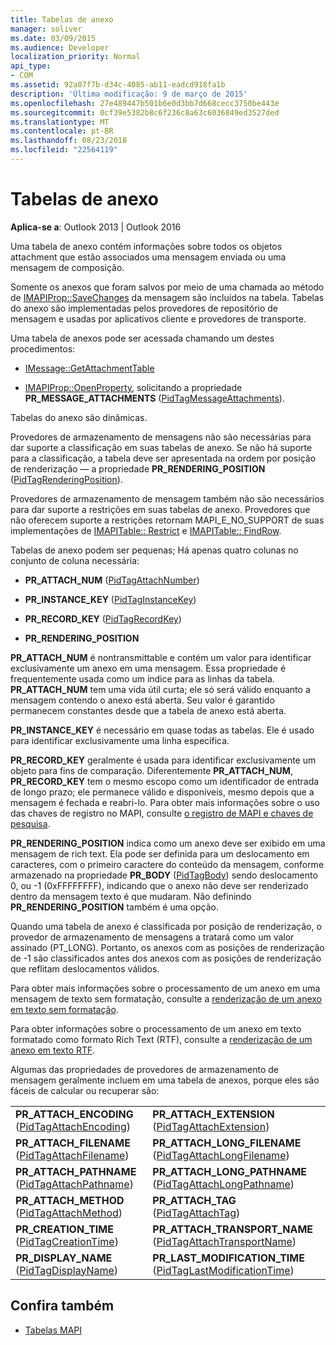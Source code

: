 ```yaml
---
title: Tabelas de anexo
manager: soliver
ms.date: 03/09/2015
ms.audience: Developer
localization_priority: Normal
api_type:
- COM
ms.assetid: 92a07f7b-d34c-4085-ab11-eadcd918fa1b
description: 'Última modificação: 9 de março de 2015'
ms.openlocfilehash: 27e489447b501b6e0d3bb7d668cecc3750be443e
ms.sourcegitcommit: 0cf39e5382b8c6f236c8a63c6036849ed3527ded
ms.translationtype: MT
ms.contentlocale: pt-BR
ms.lasthandoff: 08/23/2018
ms.locfileid: "22564119"
---
```

# <a name="attachment-tables"></a>Tabelas de anexo

**Aplica-se a**: Outlook 2013 | Outlook 2016 
  
Uma tabela de anexo contém informações sobre todos os objetos attachment que estão associados uma mensagem enviada ou uma mensagem de composição. 
  
Somente os anexos que foram salvos por meio de uma chamada ao método de [IMAPIProp::SaveChanges](imapiprop-savechanges.md) da mensagem são incluídos na tabela. Tabelas do anexo são implementadas pelos provedores de repositório de mensagem e usadas por aplicativos cliente e provedores de transporte. 
  
Uma tabela de anexos pode ser acessada chamando um destes procedimentos:
  
- [IMessage::GetAttachmentTable](imessage-getattachmenttable.md)
    
- [IMAPIProp::OpenProperty](imapiprop-openproperty.md), solicitando a propriedade **PR_MESSAGE_ATTACHMENTS** ([PidTagMessageAttachments](pidtagmessageattachments-canonical-property.md)).
    
Tabelas do anexo são dinâmicas.
  
Provedores de armazenamento de mensagens não são necessárias para dar suporte a classificação em suas tabelas de anexo. Se não há suporte para a classificação, a tabela deve ser apresentada na ordem por posição de renderização — a propriedade **PR_RENDERING_POSITION** ([PidTagRenderingPosition](pidtagrenderingposition-canonical-property.md)).
  
Provedores de armazenamento de mensagem também não são necessários para dar suporte a restrições em suas tabelas de anexo. Provedores que não oferecem suporte a restrições retornam MAPI_E_NO_SUPPORT de suas implementações de [IMAPITable:: Restrict](imapitable-restrict.md) e [IMAPITable:: FindRow](imapitable-findrow.md).
  
Tabelas de anexo podem ser pequenas; Há apenas quatro colunas no conjunto de coluna necessária:
  
- **PR_ATTACH_NUM** ([PidTagAttachNumber](pidtagattachnumber-canonical-property.md)) 
    
- **PR_INSTANCE_KEY** ([PidTagInstanceKey](pidtaginstancekey-canonical-property.md)) 
    
- **PR_RECORD_KEY** ([PidTagRecordKey](pidtagrecordkey-canonical-property.md)) 
    
- **PR_RENDERING_POSITION**
    
 **PR_ATTACH_NUM** é nontransmittable e contém um valor para identificar exclusivamente um anexo em uma mensagem. Essa propriedade é frequentemente usada como um índice para as linhas da tabela. **PR_ATTACH_NUM** tem uma vida útil curta; ele só será válido enquanto a mensagem contendo o anexo está aberta. Seu valor é garantido permanecem constantes desde que a tabela de anexo está aberta. 
  
 **PR_INSTANCE_KEY** é necessário em quase todas as tabelas. Ele é usado para identificar exclusivamente uma linha específica. 
  
 **PR_RECORD_KEY** geralmente é usada para identificar exclusivamente um objeto para fins de comparação. Diferentemente **PR_ATTACH_NUM**, **PR_RECORD_KEY** tem o mesmo escopo como um identificador de entrada de longo prazo; ele permanece válido e disponíveis, mesmo depois que a mensagem é fechada e reabri-lo. Para obter mais informações sobre o uso das chaves de registro no MAPI, consulte [o registro de MAPI e chaves de pesquisa](mapi-record-and-search-keys.md).
  
 **PR_RENDERING_POSITION** indica como um anexo deve ser exibido em uma mensagem de rich text. Ela pode ser definida para um deslocamento em caracteres, com o primeiro caractere do conteúdo da mensagem, conforme armazenado na propriedade **PR_BODY** ([PidTagBody](pidtagbody-canonical-property.md)) sendo deslocamento 0, ou -1 (0xFFFFFFFF), indicando que o anexo não deve ser renderizado dentro da mensagem texto é que mudaram. Não definindo **PR_RENDERING_POSITION** também é uma opção. 
  
Quando uma tabela de anexo é classificada por posição de renderização, o provedor de armazenamento de mensagens a tratará como um valor assinado (PT_LONG). Portanto, os anexos com as posições de renderização de -1 são classificados antes dos anexos com as posições de renderização que reflitam deslocamentos válidos. 
  
Para obter mais informações sobre o processamento de um anexo em uma mensagem de texto sem formatação, consulte a [renderização de um anexo em texto sem formatação](rendering-an-attachment-in-plain-text.md). 
  
Para obter informações sobre o processamento de um anexo em texto formatado como formato Rich Text (RTF), consulte a [renderização de um anexo em texto RTF](rendering-an-attachment-in-rtf-text.md).
  
Algumas das propriedades de provedores de armazenamento de mensagem geralmente incluem em uma tabela de anexos, porque eles são fáceis de calcular ou recuperar são:
  
|||
|:-----|:-----|
|**PR_ATTACH_ENCODING** ([PidTagAttachEncoding](pidtagattachencoding-canonical-property.md))  <br/> |**PR_ATTACH_EXTENSION** ([PidTagAttachExtension](pidtagattachextension-canonical-property.md))  <br/> |
|**PR_ATTACH_FILENAME** ([PidTagAttachFilename](pidtagattachfilename-canonical-property.md))  <br/> |**PR_ATTACH_LONG_FILENAME** ([PidTagAttachLongFilename](pidtagattachlongfilename-canonical-property.md))  <br/> |
|**PR_ATTACH_PATHNAME** ([PidTagAttachPathname](pidtagattachpathname-canonical-property.md))  <br/> |**PR_ATTACH_LONG_PATHNAME** ([PidTagAttachLongPathname](pidtagattachlongpathname-canonical-property.md))  <br/> |
|**PR_ATTACH_METHOD** ([PidTagAttachMethod](pidtagattachmethod-canonical-property.md))  <br/> |**PR_ATTACH_TAG** ([PidTagAttachTag](pidtagattachtag-canonical-property.md))  <br/> |
|**PR_CREATION_TIME** ([PidTagCreationTime](pidtagcreationtime-canonical-property.md))  <br/> |**PR_ATTACH_TRANSPORT_NAME** ([PidTagAttachTransportName](pidtagattachtransportname-canonical-property.md))  <br/> |
|**PR_DISPLAY_NAME** ([PidTagDisplayName](pidtagdisplayname-canonical-property.md))  <br/> |**PR_LAST_MODIFICATION_TIME** ([PidTagLastModificationTime](pidtaglastmodificationtime-canonical-property.md))  <br/> |
   
## <a name="see-also"></a>Confira também

- [Tabelas MAPI](mapi-tables.md)

